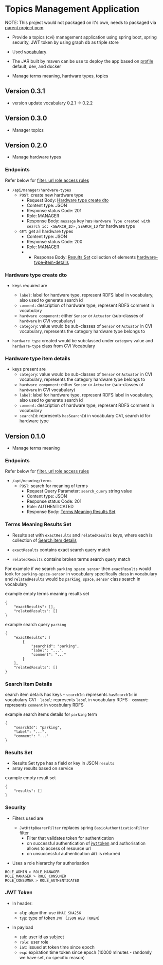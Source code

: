 # Topics Management Application

NOTE: This project would not packaged on it's own, needs to packaged via [parent project pom](../pom.xml)

- Provide a topics (cvi) management application using spring boot, spring security, JWT token by using 
graph db as triple store

- Used [vocabulary](./src/main/resources/cvi-vocabulary.sparql) 
    
- The JAR built by maven can be use to deploy the app based on [profile](./src/main/resources/application.yml) default, dev, and docker 

- Manage terms meaning, hardware types, topics

## Version 0.3.1

- version update vocabulary 0.2.1 -> 0.2.2

## Version 0.3.0

- Manager topics

## Version 0.2.0

- Manage hardware types

### Endpoints

Refer below for [filter, url role access rules](#security)

- `/api/manager/hardware-types`
    - `POST`: create new hardware type
        - Request Body: [Hardware type create dto](#hardware-type-create-dto)
        - Content type: JSON
        - Response status Code: 201 
        - Role: MANAGER
        - Response Body: 
        `message` key has `Hardware Type created with search id: <SEARCH_ID>` , `SEARCH_ID` for hardware type
    - `GET`: get all hardware types
        - Content type: JSON
        - Response status Code: 200
        - Role: MANAGER 
        - - Response Body: [Results Set](#results-set) collection of elements 
        [hardware-type-item-details](#hardware-type-item-details)

### Hardware type create dto

- keys required are
    - `label`: label for hardware type, represent RDFS label in vocabulary, also used to generate search id
    - `comment`: description of hardware type, represent RDFS comment in vocabulary
    - `hardware component`: either `Sensor` or `Actuator` (sub-classes of `hardware` in CVI vocabulary)  
    - `category`: value would be sub-classes of `Sensor` or `Actuator` in CVI vocabulary, 
    represents the category hardware type belongs to
   
- `hardware type` created would be subclassed under `category` value and `hardware-type` class from CVI Vocabulary


### Hardware type item details

- keys present are
    - `category`: value would be sub-classes of `Sensor` or `Actuator` in CVI vocabulary, 
    represents the category hardware type belongs to
    - `hardware component`: either `Sensor` or `Actuator` (sub-classes of `hardware` in CVI vocabulary) 
    - `label`: label for hardware type, represent RDFS label in vocabulary, also used to generate search id
    - `comment`: description of hardware type, represent RDFS comment in vocabulary
    - `searchId`: represents `hasSearchId` in vocabulary CVI, search id for hardware type


## Version 0.1.0

- Manage terms meaning

### Endpoints

Refer below for [filter, url role access rules](#security)

- `/api/meaning/terms`
    - `POST`: search for meaning of terms
        - Request Query Parameter: `search_query` string value
        - Content type: JSON
        - Response status Code: 201 
        - Role: AUTHENTICATED
        - Response Body: [Terms Meaning Results Set](#terms-meaning-results-set)
        
        

### Terms Meaning Results Set

- Results set with `exactResults` and `relatedResults` keys, where each is collection of 
[Search item details](#search-item-details) 

- `exactResults` contains exact search query match
- `relatedResults` contains broken terms search query match

For example if we search `parking space sensor` then `exactResults` would look for `parking-space-sensor` in vocabulary
specifically class in vocabulary and `relatedResults` would be  `parking`, `space`, `sensor` class search in vocabulary

example empty terms meaning results set
```
{
    "exactResults": [],
    "relatedResults": []
}
```

example search query `parking`

```
{
    "exactResults": [
        {
            "searchId": "parking",
            "label": "...".
            "comment": "..."
        }
    ],
    "relatedResults": []
}
```

### Search Item Details

search item details has keys
    - `searchId`: represents `hasSearchId` in vocabulary CVI
    - `label`: represents `label` in vocabulary RDFS
    - `comment`: represents `comment` in vocabulary RDFS
    
example search items details for `parking` term
```
{
    "searchId": "parking",
    "label": "...".
    "comment": "..."
}
```


### Results Set

- Results Set type has a field or key in JSON `results`
- array results based on service

example empty result set
```
{
    "results": []
}

```



### Security

- Filters used are
    - `JwtHttpBearerFilter` replaces spring `BasicAuthenticationFilter` filter 
        - Filter that validates token for authentication
        - on successful authentication of [jwt token](#jwt-token) and authorisation allows to access of resource url 
        - on unsuccessful authentication `401` is returned

- Uses a role hierarchy for authorisation
```
ROLE_ADMIN > ROLE_MANAGER
ROLE_MANAGER > ROLE_CONSUMER
ROLE_CONSUMER > ROLE_AUTHENTICATED
```

### JWT Token

- In header:
    - `alg`: algorithm use `HMAC_SHA256`
    - `typ`: type of token `JWT (JSON WEB TOKEN)`
    
- In payload
    - `sub`: user id as subject
    - `role`: user role
    - `iat`: issued at token time since epoch
    - `exp`: expiration time token since epoch (10000 minutes - randomly we have set, no specific reason)
    
   